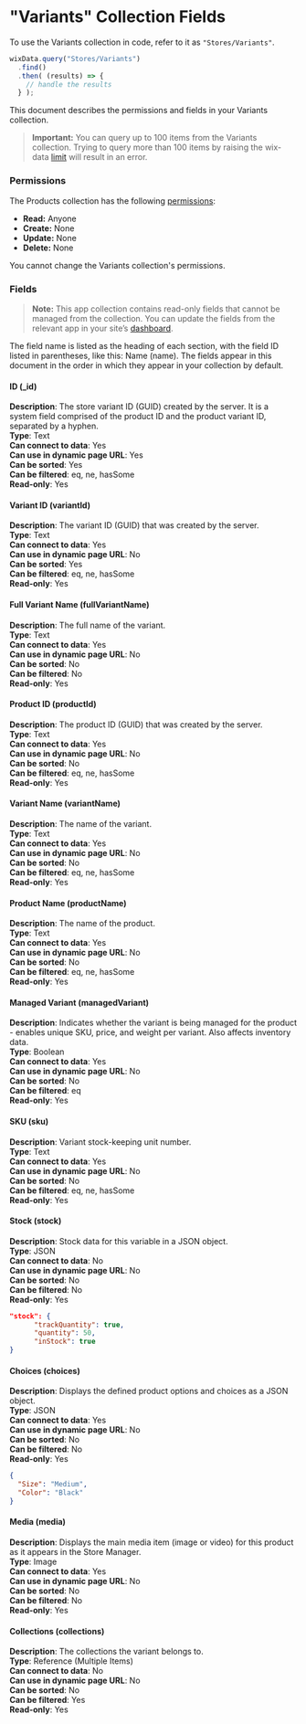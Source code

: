 <!-- This article was published using the Doc Push single-sourcing tool. Any changes to this article MUST be made in the source file. Find it at www.github.com/wix-private/velo-docs.-->



# "Variants" Collection Fields







To use the Variants collection in code, refer to it as `"Stores/Variants"`.

```javascript
wixData.query("Stores/Variants")
  .find()
  .then( (results) => {
    // handle the results
  } );
```

This document describes the permissions and fields in your Variants collection. 





> **Important:**
> You can query up to 100 items from the Variants collection. Trying to query more than 100 items by raising the wix-data [limit](https://www.wix.com/corvid/reference/wix-data.WixDataQuery.html#limit) will result in an error.



### Permissions 

The Products collection has the following [permissions](https://support.wix.com/en/article/about-collection-permissions):

-   **Read:** Anyone 
-   **Create:** None
-   **Update:** None
-   **Delete:** None

You cannot change the Variants collection's permissions.

### Fields 

> **Note:**
> This app collection contains read-only fields that cannot be managed from the collection. You can update the fields from the relevant app in your site’s [dashboard](https://support.wix.com/en/article/accessing-your-sites-dashboard).

The field name is listed as the heading of each section, with the field ID listed in parentheses, like this: Name (name). The fields appear in this document in the order in which they appear in your collection by default.

#### ID (\_id) 

**Description**: The store variant ID (GUID) created by the server. It is a system field comprised of the product ID and the product variant ID, separated by a hyphen.  
**Type**: Text  
**Can connect to data**: Yes  
**Can use in dynamic page URL**: Yes  
**Can be sorted**: Yes  
**Can be filtered**: eq, ne, hasSome  
**Read-only**: Yes

#### Variant ID (variantId) 

**Description**: The variant ID (GUID) that was created by the server.  
**Type**: Text  
**Can connect to data**: Yes  
**Can use in dynamic page URL**: No  
**Can be sorted**: Yes  
**Can be filtered**: eq, ne, hasSome  
**Read-only**: Yes

#### Full Variant Name (fullVariantName) 

**Description**: The full name of the variant.  
**Type**: Text   
**Can connect to data**: Yes  
**Can use in dynamic page URL**: No  
**Can be sorted**: No  
**Can be filtered**: No  
**Read-only**: Yes

#### Product ID (productId) 

**Description**: The product ID (GUID) that was created by the server.  
**Type**: Text  
**Can connect to data**: Yes  
**Can use in dynamic page URL**: No  
**Can be sorted**: No  
**Can be filtered**: eq, ne, hasSome  
**Read-only**: Yes

#### Variant Name (variantName) 

**Description**: The name of the variant.  
**Type**: Text  
**Can connect to data**: Yes  
**Can use in dynamic page URL**: No  
**Can be sorted**: No  
**Can be filtered**: eq, ne, hasSome  
**Read-only**: Yes

#### Product Name (productName) 

**Description**: The name of the product.  
**Type**: Text  
**Can connect to data**: Yes  
**Can use in dynamic page URL**: No  
**Can be sorted**: No  
**Can be filtered**: eq, ne, hasSome  
**Read-only**: Yes

#### Managed Variant (managedVariant) 

**Description**: Indicates whether the variant is being managed for the product - enables unique SKU, price, and weight per variant. Also affects inventory data.  
**Type**: Boolean  
**Can connect to data**: Yes  
**Can use in dynamic page URL**: No  
**Can be sorted**: No  
**Can be filtered**: eq  
**Read-only**: Yes

#### SKU (sku) 

**Description**: Variant stock-keeping unit number.  
**Type**: Text  
**Can connect to data**: Yes  
**Can use in dynamic page URL**: No  
**Can be sorted**: No  
**Can be filtered**: eq, ne, hasSome  
**Read-only**: Yes

#### Stock (stock) 

**Description**: Stock data for this variable in a JSON object.  
**Type**: JSON  
**Can connect to data**: No  
**Can use in dynamic page URL**: No  
**Can be sorted**: No  
**Can be filtered**: No  
**Read-only**: Yes

```json
"stock": {
      "trackQuantity": true,
      "quantity": 50,
      "inStock": true
}
```

#### Choices (choices) 

**Description**: Displays the defined product options and choices as a JSON object.  
**Type**: JSON  
**Can connect to data**: Yes  
**Can use in dynamic page URL**: No  
**Can be sorted**: No  
**Can be filtered**: No  
**Read-only**: Yes

```json
{
  "Size": "Medium",
  "Color": "Black"
}
```

#### Media (media) 

**Description**: Displays the main media item (image or video) for this product as it appears in the Store Manager.  
**Type**: Image  
**Can connect to data**: Yes  
**Can use in dynamic page URL**: No  
**Can be sorted**: No  
**Can be filtered**: No  
**Read-only**: Yes

#### Collections (collections) 

**Description**: The collections the variant belongs to.  
**Type**: Reference (Multiple Items)  
**Can connect to data**: No  
**Can use in dynamic page URL**: No  
**Can be sorted**: No  
**Can be filtered**: Yes  
**Read-only**: Yes